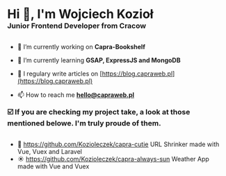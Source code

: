 <h1 align="left" style="margin-bottom: 0px;">Hi 👋, I'm Wojciech Kozioł</h1>
<h3 align="left" style="margin-top: 0px; margin-bottom: 30px;">Junior Frontend Developer from Cracow</h3>

- 🔭 I’m currently working on **Capra-Bookshelf**

- 🌱 I’m currently learning **GSAP, ExpressJS and MongoDB**

- 📝 I regulary write articles on [https://blog.capraweb.pl](https://blog.capraweb.pl)

- 📫 How to reach me **hello@capraweb.pl**

<h3 align="left" style="margin-top: 0px; margin-bottom: 30px;">☑️ If you are checking my project take, a look at those mentioned belowe. I'm truly proude of them.</h3>

- 🔗 https://github.com/Kozioleczek/capra-cutie URL Shrinker made with Vue, Vuex and Laravel
- ☀️ https://github.com/Kozioleczek/capra-always-sun Weather App made with Vue and Vuex
